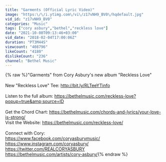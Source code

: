 ```yaml
---
title: "Garments (Official Lyric Video)"
image: "https:\/\/i.ytimg.com\/vi\/z17vNH9_BV0\/hqdefault.jpg"
vid_id: "z17vNH9_BV0"
categories: "Music"
tags: ["cory asbury","bethel","reckless love"]
date: "2021-10-08T09:13:46+03:00"
vid_date: "2018-02-04T17:00:06Z"
duration: "PT3M44S"
viewcount: "408796"
likeCount: "4180"
dislikeCount: "236"
channel: "Bethel Music"
---
```

{% raw %}&quot;Garments&quot; from Cory Asbury's new album &quot;Reckless Love&quot;<br /><br />New &quot;Reckless Love&quot; Tee: <a rel="nofollow" target="blank" href="http://bit.ly/RLTeeYTinfo">http://bit.ly/RLTeeYTinfo</a><br /><br />Listen to the full album: <a rel="nofollow" target="blank" href="https://bethelmusic.com/reckless-love?popup=true&amp;source=ID">https://bethelmusic.com/reckless-love?popup=true&amp;source=ID</a><br /><br />Get the Chord Chart: <a rel="nofollow" target="blank" href="https://bethelmusic.com/chords-and-lyrics/your-love-is-strong/">https://bethelmusic.com/chords-and-lyrics/your-love-is-strong/</a><br />Visit the Website: <a rel="nofollow" target="blank" href="https://bethelmusic.com/reckless-love/">https://bethelmusic.com/reckless-love/</a> <br /><br />Connect with Cory: <br /><a rel="nofollow" target="blank" href="https://www.facebook.com/coryasburymusic/">https://www.facebook.com/coryasburymusic/</a><br /><a rel="nofollow" target="blank" href="https://www.instagram.com/coryasbury/">https://www.instagram.com/coryasbury/</a><br /><a rel="nofollow" target="blank" href="https://twitter.com/REALCORYASBURY">https://twitter.com/REALCORYASBURY</a><br /><a rel="nofollow" target="blank" href="https://bethelmusic.com/artists/cory-asbury/">https://bethelmusic.com/artists/cory-asbury/</a>{% endraw %}
